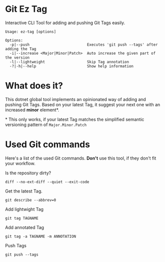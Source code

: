 # Git Ez Tag

Interactive CLI Tool for adding and pushing Git Tags easily.

```
Usage: ez-tag [options]

Options:
  -p|--push                          Executes 'git push --tags' after adding the Tag
  -i|--increase <Major|Minor|Patch>  Auto increase the given part of the version
  -l|--lightweight                   Skip Tag annotation
  -?|-h|--help                       Show help information
```

# What does it?

This dotnet global tool implements an opinionated way of adding and pushing Git Tags.
Based on your latest Tag, it suggest your next one with an increased **minor** element*.

\* This only works, if your latest Tag matches the simplified semantic versioning pattern of `Major.Minor.Patch`

# Used Git commands
Here's a list of the used Git commands.
**Don't** use this tool, if they don't fit your workflow.

Is the repository dirty?
```
diff --no-ext-diff --quiet --exit-code
```

Get the latest Tag.
```
git describe --abbrev=0
```

Add lightwight Tag
```
git tag TAGNAME
```

Add annotated Tag
```
git tag -a TAGNAME -m ANNOTATION
```

Push Tags
```
git push --tags
```